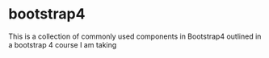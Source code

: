 # bootstrap4
This is a collection of commonly used components in Bootstrap4 outlined in a bootstrap 4 course I am taking 
